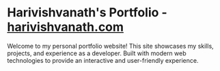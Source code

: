 # Harivishvanath's Portfolio - [harivishvanath.com](https://harivishvanath7.github.io/harivishvanath.com/)

Welcome to my personal portfolio website! This site showcases my skills, projects, and experience as a developer. Built with modern web technologies to provide an interactive and user-friendly experience.
  
    
   
   
 
   
  
 
